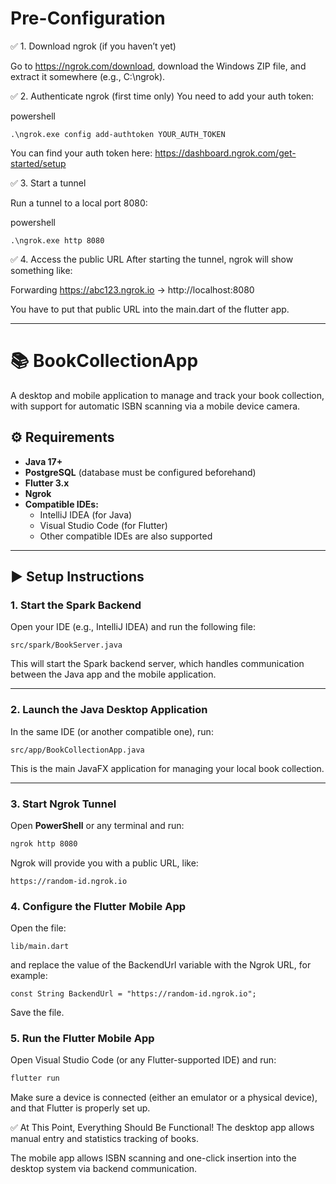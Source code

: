 # Pre-Configuration

✅ 1. Download ngrok (if you haven’t yet)

Go to https://ngrok.com/download, download the Windows ZIP file, and extract it somewhere (e.g., C:\ngrok).

✅ 2. Authenticate ngrok (first time only)
You need to add your auth token:

powershell

    .\ngrok.exe config add-authtoken YOUR_AUTH_TOKEN
You can find your auth token here: https://dashboard.ngrok.com/get-started/setup

✅ 3. Start a tunnel

Run a tunnel to a local port 8080:

powershell

    .\ngrok.exe http 8080
✅ 4. Access the public URL
After starting the tunnel, ngrok will show something like:


Forwarding    https://abc123.ngrok.io -> http://localhost:8080

You have to put that public URL into the main.dart of the flutter app.

---------------------

# 📚 BookCollectionApp

A desktop and mobile application to manage and track your book collection, with support for automatic ISBN scanning via a mobile device camera.

## ⚙️ Requirements

- **Java 17+**
- **PostgreSQL** (database must be configured beforehand)
- **Flutter 3.x**
- **Ngrok**
- **Compatible IDEs:**
    - IntelliJ IDEA (for Java)
    - Visual Studio Code (for Flutter)
    - Other compatible IDEs are also supported

---

## ▶️ Setup Instructions

### 1. Start the Spark Backend

Open your IDE (e.g., IntelliJ IDEA) and run the following file:

    src/spark/BookServer.java


This will start the Spark backend server, which handles communication between the Java app and the mobile application.

---

### 2. Launch the Java Desktop Application

In the same IDE (or another compatible one), run:

    src/app/BookCollectionApp.java


This is the main JavaFX application for managing your local book collection.

---

### 3. Start Ngrok Tunnel

Open **PowerShell** or any terminal and run:

```bash
ngrok http 8080
```

Ngrok will provide you with a public URL, like:

    https://random-id.ngrok.io

### 4. Configure the Flutter Mobile App
   Open the file:

    lib/main.dart
and replace the value of the BackendUrl variable with the Ngrok URL, for example:


    const String BackendUrl = "https://random-id.ngrok.io";
Save the file.

### 5. Run the Flutter Mobile App
   Open Visual Studio Code (or any Flutter-supported IDE) and run:


  ```bash 
  flutter run
  ```
Make sure a device is connected (either an emulator or a physical device), and that Flutter is properly set up.

✅ At This Point, Everything Should Be Functional!
The desktop app allows manual entry and statistics tracking of books.

The mobile app allows ISBN scanning and one-click insertion into the desktop system via backend communication.

